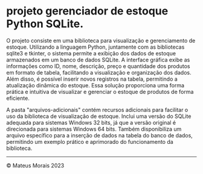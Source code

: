 # projeto gerenciador de estoque Python SQLite.
<p>
O projeto consiste em uma biblioteca para visualização e gerenciamento de estoque. Utilizando a linguagem Python, juntamente com as bibliotecas sqlite3 e tkinter, o sistema permite a exibição dos dados de estoque armazenados em um banco de dados SQLite. A interface gráfica exibe as informações como ID, nome, descrição, preço e quantidade dos produtos em formato de tabela, facilitando a visualização e organização dos dados. Além disso, é possível inserir novos registros na tabela, permitindo a atualização dinâmica do estoque. Essa solução proporciona uma forma prática e intuitiva de visualizar e gerenciar o estoque de produtos de forma eficiente.

<p>

A pasta "arquivos-adicionais" contém recursos adicionais para facilitar o uso da biblioteca de visualização de estoque. Inclui uma versão do SQLite adequada para sistemas Windows 32 bits, já que a  versão original é direcionada para sistemas Windows 64 bits. Também disponibiliza um arquivo específico para a inserção de dados na tabela do banco de dados, permitindo um exemplo prático e aprimorado do funcionamento da biblioteca.

----------------------------------------------------------------------------------------------------------
© Mateus Morais 2023
